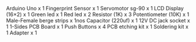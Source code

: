 Arduino Uno x 1
Fingerprint Sensor x 1
Servomotor sg-90 x 1
LCD Display (16×2) x 1
Green led x 1
Red led x 2
Resistor (1K) x 3
Potentiometer (10K) x 1
Male-Female berge strips x 1nos
Capacitor (220uf) x 1
12V DC jack socket x 1
1-Sides PCB Board x 1
Push Buttons x 4
PCB etching kit x 1
Soldering kit x 1
Adapter x 1
